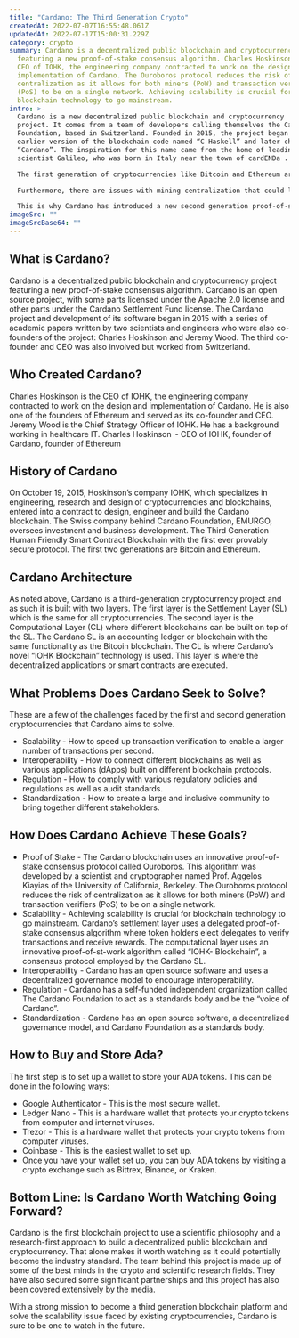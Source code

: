```yaml
---
title: "Cardano: The Third Generation Crypto"
createdAt: 2022-07-07T16:55:48.061Z
updatedAt: 2022-07-17T15:00:31.229Z
category: crypto
summary: Cardano is a decentralized public blockchain and cryptocurrency project
  featuring a new proof-of-stake consensus algorithm. Charles Hoskinson is the
  CEO of IOHK, the engineering company contracted to work on the design and
  implementation of Cardano. The Ouroboros protocol reduces the risk of
  centralization as it allows for both miners (PoW) and transaction verifiers
  (PoS) to be on a single network. Achieving scalability is crucial for
  blockchain technology to go mainstream.
intro: >-
  Cardano is a new decentralized public blockchain and cryptocurrency
  project. It comes from a team of developers calling themselves the Cardano
  Foundation, based in Switzerland. Founded in 2015, the project began with an
  earlier version of the blockchain code named “C Haskell” and later changed to
  “Cardano”. The inspiration for this name came from the home of leading
  scientist Galileo, who was born in Italy near the town of cardENDa .

  The first generation of cryptocurrencies like Bitcoin and Ethereum are mainly based on proof-of-work consensus algorithms. While being able to support transactions and data storage, these blockchains have inherent limitations on how many transactions can be verified per second, as well as how large individual blocks can be before becoming too difficult to process efficiently.

  Furthermore, there are issues with mining centralization that could lead to 51% attacks on smaller coins using PoW consensus algorithms alone. 

  This is why Cardano has introduced a new second generation proof-of-stake (POS) consensus algorithm called Ouroboros that allows miners to also act as transaction validators. This creates a system where no single party can control majority stakeholder voting rights or tamper with transaction histories to double spend their digital assets.
imageSrc: ""
imageSrcBase64: ""
---
```


## What is Cardano?

Cardano is a decentralized public blockchain and cryptocurrency project featuring a new proof-of-stake consensus algorithm. Cardano is an open source project, with some parts licensed under the Apache 2.0 license and other parts under the Cardano Settlement Fund license. The Cardano project and development of its software began in 2015 with a series of academic papers written by two scientists and engineers who were also co-founders of the project: Charles Hoskinson and Jeremy Wood. The third co-founder and CEO was also involved but worked from Switzerland.

## Who Created Cardano?

Charles Hoskinson is the CEO of IOHK, the engineering company contracted to work on the design and implementation of Cardano. He is also one of the founders of Ethereum and served as its co-founder and CEO. Jeremy Wood is the Chief Strategy Officer of IOHK. He has a background working in healthcare IT.
Charles Hoskinson  - CEO of IOHK, founder of Cardano, founder of Ethereum

## History of Cardano

On October 19, 2015, Hoskinson’s company IOHK, which specializes in engineering, research and design of cryptocurrencies and blockchains, entered into a contract to design, engineer and build the Cardano blockchain.
The Swiss company behind Cardano Foundation, EMURGO, oversees investment and business development.
The Third Generation Human Friendly Smart Contract Blockchain with the first ever provably secure protocol. The first two generations are Bitcoin and Ethereum.

## Cardano Architecture

As noted above, Cardano is a third-generation cryptocurrency project and as such it is built with two layers. The first layer is the Settlement Layer (SL) which is the same for all cryptocurrencies. 
The second layer is the Computational Layer (CL) where different blockchains can be built on top of the SL.
The Cardano SL is an accounting ledger or blockchain with the same functionality as the Bitcoin blockchain.
The CL is where Cardano’s novel “IOHK Blockchain” technology is used. This layer is where the decentralized applications or smart contracts are executed.

## What Problems Does Cardano Seek to Solve?

These are a few of the challenges faced by the first and second generation cryptocurrencies that Cardano aims to solve.

- Scalability - How to speed up transaction verification to enable a larger number of transactions per second.
- Interoperability - How to connect different blockchains as well as various applications (dApps) built on different blockchain protocols.
- Regulation - How to comply with various regulatory policies and regulations as well as audit standards.
- Standardization - How to create a large and inclusive community to bring together different stakeholders.

## How Does Cardano Achieve These Goals?

- Proof of Stake - The Cardano blockchain uses an innovative proof-of-stake consensus protocol called Ouroboros. This algorithm was developed by a scientist and cryptographer named Prof. Aggelos Kiayias of the University of California, Berkeley. The Ouroboros protocol reduces the risk of centralization as it allows for both miners (PoW) and transaction verifiers (PoS) to be on a single network.
- Scalability - Achieving scalability is crucial for blockchain technology to go mainstream. Cardano’s settlement layer uses a delegated proof-of-stake consensus algorithm where token holders elect delegates to verify transactions and receive rewards. The computational layer uses an innovative proof-of-st-work algorithm called “IOHK- Blockchain”, a consensus protocol employed by the Cardano SL.
- Interoperability - Cardano has an open source software and uses a decentralized governance model to encourage interoperability.
- Regulation - Cardano has a self-funded independent organization called The Cardano Foundation to act as a standards body and be the “voice of Cardano”.
- Standardization - Cardano has an open source software, a decentralized governance model, and Cardano Foundation as a standards body.

## How to Buy and Store Ada?

The first step is to set up a wallet to store your ADA tokens. This can be done in the following ways:
- Google Authenticator - This is the most secure wallet.
- Ledger Nano - This is a hardware wallet that protects your crypto tokens from computer and internet viruses.
- Trezor - This is a hardware wallet that protects your crypto tokens from computer viruses.
- Coinbase - This is the easiest wallet to set up.
- Once you have your wallet set up, you can buy ADA tokens by visiting a crypto exchange such as Bittrex, Binance, or Kraken.

## Bottom Line: Is Cardano Worth Watching Going Forward?

Cardano is the first blockchain project to use a scientific philosophy and a research-first approach to build a decentralized public blockchain and cryptocurrency. That alone makes it worth watching as it could potentially become the industry standard. The team behind this project is made up of some of the best minds in the crypto and scientific research fields. They have also secured some significant partnerships and this project has also been covered extensively by the media. 

With a strong mission to become a third generation blockchain platform and solve the scalability issue faced by existing cryptocurrencies, Cardano is sure to be one to watch in the future.
